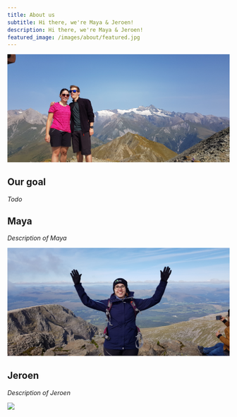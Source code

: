 ```yaml
---
title: About us
subtitle: Hi there, we're Maya & Jeroen!
description: Hi there, we're Maya & Jeroen!
featured_image: /images/about/featured.jpg
---
```


![](/images/about/both.jpg)

## Our goal

*Todo*

## Maya

*Description of Maya*

![](images/about/maya.jpg)

## Jeroen

*Description of Jeroen*

![](images/about/jeroen.jpg)